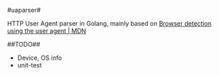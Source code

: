 #uaparser#

HTTP User Agent parser in Golang, mainly based on [Browser detection using the user agent | MDN](https://developer.mozilla.org/en-US/docs/Browser_detection_using_the_user_agent)

##TODO##

* Device, OS info
* unit-test

